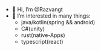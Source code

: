 - 👋 Hi, I’m @Razvangt
- 👀 I’m interested in many things: 
  - java/kotlin(spring && android)
  - C#(unity)
  - rust(native-Apps)
  - typescript(react)
<!---
Razvangt/Razvangt is a ✨ special ✨ repository because its `README.md` (this file) appears on your GitHub profile.
You can click the Preview link to take a look at your changes.
--->
